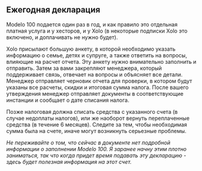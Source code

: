 ## Ежегодная декларация

Modelo 100 подается один раз в год, и как правило это отдельная платная услуга и у хесторов, и у Xolo (в некоторые 
подписки Xolo это включено, и доплачивать не нужно будет).

Xolo присылают большую анкету, в которой необходимо указать информацию о семье, детях и супруге, а также ответить на 
вопросы, влияющие на расчет отчета. Эту анкету нужно внимательно заполнить и отправить. Затем за вами закрепляют 
менеджера, который поддерживает связь, отвечает на вопросы и объясняет все детали. Менеджер отправляет черновик 
отчета для проверки, в котором будут указаны все расчеты, скидки и итоговая сумма налога. После вашего утверждения 
менеджер отправляет документы в соответствующие инстанции и сообщает о дате списания налога.

Позже налоговая должна списать средства с указанного счета (в случае недоплаты налогов), или же наоборот вернуть 
переплаченные средства (в течение 6 месяцев). Следите за тем, чтобы необходимая сумма была на счете, иначе могут 
возникнуть серьезные проблемы.

_Не переживайте о том, что сейчас в документе нет подробной информации о заполнении Modelo 100. Я заранее начну этим 
плотно заниматься, так что когда придет время подавать эту декларацию - здесь будет полезная информация на этот счет._
